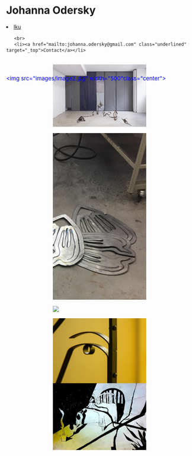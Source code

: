 <!DOCTYPE html>
<html lang="en">
<head>
    <title>Johanna Odersky</title>
    <link href="https://fonts.googleapis.com/css?family=EB+Garamond" rel="stylesheet">
    <style>
        
        body {
            background-color:rgb(231, 231, 231);
            
            font-family: 'EB Garamond', serif;
            padding-top: 60px;

           padding-left: 50px; 
            }
img { 
    padding-top: 15px;
}
        footer {
	     text-align: center;
	     font-size: small;
        }
       .center {
    display: block;
    margin-left: auto;
    margin-right: auto;
    width: 50%;
}

h1{
    font-style:initial;
font-size:17px;  
position:fixed;
padding-left: 35px; 
  }

   .underlined {
        text-decoration: underline;
        color:blue;
    }
p {
    padding-top: 30px;
    font-size: 15px;
    color: blue;
    position:fixed;

padding-left: 35px; 
 
}    
    </style>
    </head>
    

<body>



   <h1>Johanna Odersky</h1>
   <p style="color: blue"> 
       <li><a href="https://soundcloud.com/ikukojohanna" class="underlined">Iku</a></li>
        
       <br>
       <li><a href="mailto:johanna.odersky@gmail.com" class="underlined" target="_top">Contact</a></li>
     
   </p>

   <img src="images/image2.jpg" width="500"class="center">


   <br>
   <img src="images/image1.jpg" width="1000"class="center">
<br>
   <img src="images/image3.jpg" width="500" class="center">

   <br>

   <img src="images/image5.jpg" width="500" class="center">
   <br>
   <img src="images/image5b.jpg" width="500" class="center">
   
   <img src="images/image4.jpg" width="500" class="center">
</body>
</html>

